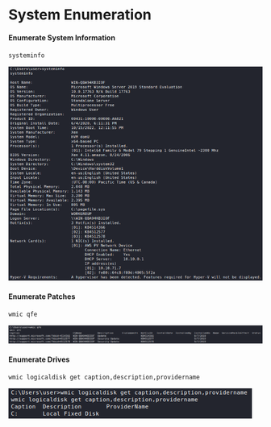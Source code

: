 # System Enumeration

#### Enumerate System Information

```sh
systeminfo
```

![](<../../../Post Exploitation/Enumeration/Windows/Resources/Images/System Enumeration/sysinfo.png>)

#### Enumerate Patches

```sh
wmic qfe
```

![](<../../../Post Exploitation/Enumeration/Windows/Resources/Images/System Enumeration/wmic qfe.png>)

#### Enumerate Drives

```sh
wmic logicaldisk get caption,description,providername
```

![](<../../../Post Exploitation/Enumeration/Windows/Resources/Images/System Enumeration/Enumerate Drives.png>)
